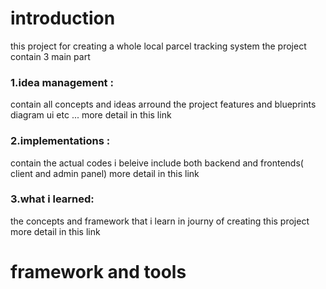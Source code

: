 # introduction 
this project for creating a whole local parcel tracking system
the project contain 3 main part 
### 1.idea management :
contain all concepts and ideas arround the project features and blueprints diagram ui etc ... 
more detail in this link
### 2.implementations :
 contain the actual codes i beleive include both backend and frontends( client and admin panel) 
more  detail in this link
### 3.what i learned:
 the concepts and framework that i learn in journy of creating this project
more  detail in this link

# framework and tools



